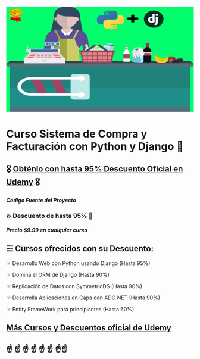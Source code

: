![Curso Sistema de Compra y Facturación con Python y Django](logo.png)
# Curso Sistema de Compra y Facturación con Python y Django 🐍 
##  🎖️ [Obténlo con hasta 95% Descuento Oficial en Udemy](https://www.udemy.com/course/sistema-de-compra-y-facturacion-con-python-usando-django/?referralCode=EDA7FC277025EB39FBB8)  🎖️

##### Código Fuente del Proyecto

### 💥 Descuento de hasta 95% 💓
##### Precio $9.99 en cualquier curso

## ☷ Cursos ofrecidos con su Descuento:

☞ Desarrollo Web con Python usando Django (Hasta 95%)

☞ Domina el ORM de Django (Hasta 90%)

☞ Replicación de Datos con SymmetricDS (Hasta 90%)

☞ Desarrolla Aplicaciones en Capa con ADO NET (Hasta 90%)

☞ Entity FrameWork para principiantes (Hasta 60%)

##  [Más Cursos y Descuentos oficial de Udemy](https://goo.gl/JndrRP) 

## ☝ ☝ ☝ ☝ ☝ ☝ ☝☝
